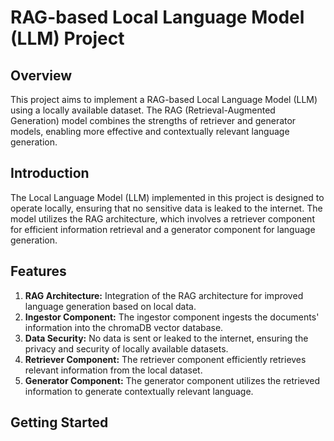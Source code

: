 <!DOCTYPE html>
<html>
<body>

  <h1>RAG-based Local Language Model (LLM) Project</h1>

  <h2>Overview</h2>

  <p>This project aims to implement a RAG-based Local Language Model (LLM) using a locally available dataset. The RAG (Retrieval-Augmented Generation) model combines the strengths of retriever and generator models, enabling more effective and contextually relevant language generation.</p>

  <h2>Introduction</h2>

  <p>The Local Language Model (LLM) implemented in this project is designed to operate locally, ensuring that no sensitive data is leaked to the internet. The model utilizes the RAG architecture, which involves a retriever component for efficient information retrieval and a generator component for language generation.</p>

  <h2>Features</h2>

  <ol>
    <li><strong>RAG Architecture:</strong> Integration of the RAG architecture for improved language generation based on local data.</li>
    <li><strong>Ingestor Component:</strong> The ingestor component ingests the documents' information into the chromaDB vector database.</li>
    <li><strong>Data Security:</strong> No data is sent or leaked to the internet, ensuring the privacy and security of locally available datasets.</li>
    <li><strong>Retriever Component:</strong> The retriever component efficiently retrieves relevant information from the local dataset.</li>
    <li><strong>Generator Component:</strong> The generator component utilizes the retrieved information to generate contextually relevant language.</li>
  </ol>

  <h2>Getting Started</h2>



</body>

</html>
